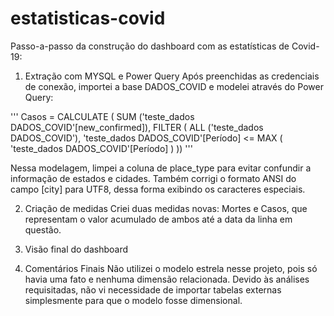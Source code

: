 # estatisticas-covid

Passo-a-passo da construção do dashboard com as estatísticas de Covid-19:

1) Extração com MYSQL e Power Query
  Após preenchidas as credenciais de conexão, importei a base DADOS_COVID e modelei através do Power Query:
  
  '''
  Casos = 
CALCULATE (
    SUM ('teste_dados DADOS_COVID'[new_confirmed]),
    FILTER (
        ALL ('teste_dados DADOS_COVID'),
        'teste_dados DADOS_COVID'[Período] <= MAX ( 'teste_dados DADOS_COVID'[Período] )
    ))
  '''
  
  Nessa modelagem, limpei a coluna de place_type para evitar confundir a informação de estados e cidades.
  Também corrigi o formato ANSI do campo [city] para UTF8, dessa forma exibindo os caracteres especiais.
  
2) Criação de medidas
  Criei duas medidas novas: Mortes e Casos, que representam o valor acumulado de ambos até a data da linha em questão.
  
  
  
3) Visão final do dashboard
  
  
5) Comentários Finais
  Não utilizei o modelo estrela nesse projeto, pois só havia uma fato e nenhuma dimensão relacionada. Devido às análises requisitadas, não vi necessidade de importar   tabelas externas simplesmente para que o modelo fosse dimensional.
